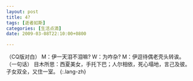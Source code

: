```yaml
---
layout: post
title: 4?
tags: [逝者如斯]
categories: [生活点滴]
date: 2009-03-08T22:10:00+0800

---
```



（CQ版对白） M：伊一天泪不泪嘛? W：为咋杂? M：伊逗待偶老壳头转诶。 <br/>
（一句话） 目木所思：西夏美女，手托下巴；人尔相依，死心塌地，言己及彼。子女双全，又住一室。
{:.lang-zh}
